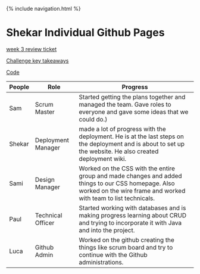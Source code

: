 {% include navigation.html %}

# Shekar Individual Github Pages

[week 3 review ticket](https://github.com/shekark642/M221p2-roopies/issues/43)

[Challenge key takeaways](https://github.com/shekark642/M221p2-roopies/wiki/wek-3-calc-review-page)

[Code](https://replit.com/@shekark642/shekar-code#Calculator.java)




People | Role | Progress |
-------------  | -------------- | -------------- |
Sam  | Scrum Master | Started getting the plans together and managed the team. Gave roles to everyone and gave some ideas that we could do.) |
Shekar   | Deployment Manager |  made a lot of progress with the deployment. He is at the last steps on the deployment and is about to set up the website. He also created deployment wiki. |
Sami   | Design Manager | Worked on the CSS with the entire group and made changes and added things to our CSS homepage. Also worked on the wire frame and worked with team to list technicals. |
Paul   | Technical Officer | Started working with databases and is making progress learning about CRUD and trying to incorporate it with Java and into the project. |
Luca   | Github Admin | Worked on the github creating the things like scrum board and try to continue with the Github administrations.  |

